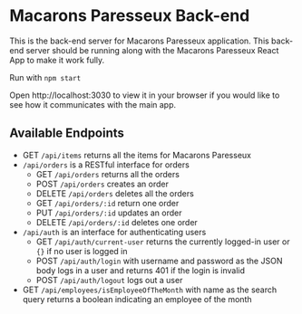 # Macarons Paresseux Back-end

This is the back-end server for Macarons Paresseux application.
This back-end server should be running along with the Macarons Paresseux React App to make it work fully.

Run with `npm start`

Open http://localhost:3030 to view it in your browser if you would like to see how it communicates with the main app.

## Available Endpoints

- GET `/api/items` returns all the items for Macarons Paresseux
- `/api/orders` is a RESTful interface for orders
    - GET `/api/orders` returns all the orders
    - POST `/api/orders` creates an order
    - DELETE `/api/orders` deletes all the orders
    - GET `/api/orders/:id` return one order
    - PUT `/api/orders/:id` updates an order
    - DELETE `/api/orders/:id` deletes one order
- `/api/auth` is an interface for authenticating users
    - GET `/api/auth/current-user` returns the currently logged-in user or `{}` if no user is logged in
    - POST `/api/auth/login` with username and password as the JSON body logs in a user and returns 401 if the login is invalid
    - POST `/api/auth/logout` logs out a user
- GET `/api/employees/isEmployeeOfTheMonth` with name as the search query returns a boolean indicating an employee of the month
